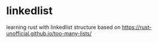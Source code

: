 # linkedlist
learning rust with linkedlist structure
based on https://rust-unofficial.github.io/too-many-lists/
